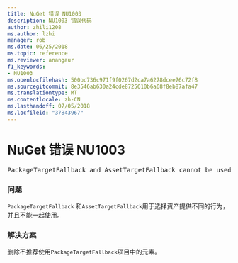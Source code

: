 ```yaml
---
title: NuGet 错误 NU1003
description: NU1003 错误代码
author: zhili1208
ms.author: lzhi
manager: rob
ms.date: 06/25/2018
ms.topic: reference
ms.reviewer: anangaur
f1_keywords:
- NU1003
ms.openlocfilehash: 500bc736c971f9f0267d2ca7a6278dcee76c72f8
ms.sourcegitcommit: 8e3546ab630a24cde8725610b6a68f8eb87afa47
ms.translationtype: MT
ms.contentlocale: zh-CN
ms.lasthandoff: 07/05/2018
ms.locfileid: "37843967"
---
```

# <a name="nuget-error-nu1003"></a>NuGet 错误 NU1003

<pre>PackageTargetFallback and AssetTargetFallback cannot be used together. Remove PackageTargetFallback(deprecated) references from the project environment.</pre>

### <a name="issue"></a>问题
`PackageTargetFallback` 和`AssetTargetFallback`用于选择资产提供不同的行为，并且不能一起使用。

### <a name="solution"></a>解决方案
删除不推荐使用`PackageTargetFallback`项目中的元素。